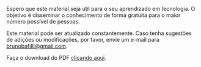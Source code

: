 Espero que este material seja útil para o seu aprendizado em tecnologia. O objetivo é disseminar o conhecimento de forma gratuita para o maior número possível de pessoas.

Este material pode ser atualizado constantemente. Caso tenha sugestões de adições ou modificações, por favor, envie um e-mail para [brunobafilli@gmail.com](mailto:brunobafilli@gmail.com).

Faça o download do PDF [clicando aqui](https://1drv.ms/b/s!AgBDE_eMAQ0LgqhvKGj1NYUSJnHvAA?e=ncDi1g).

